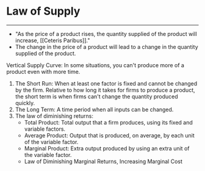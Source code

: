 # Law of Supply
---
-   "As the price of a product rises, the quantity supplied of the product will increase, [[Ceteris Paribus]]."
-   The change in the price of a product will lead to a change in the quantity supplied of the product.

Vertical Supply Curve: In some situations, you can't produce more of a product even with more time.

1.  The Short Run: When at least one factor is fixed and cannot be changed by the firm. Relative to how long it takes for firms to produce a product, the short term is when firms can't change the quantity produced quickly.
2.  The Long Term: A time period when all inputs can be changed.
3.  The law of diminishing returns:
    -   Total Product: Total output that a firm produces, using its fixed and variable factors.
    -   Average Product: Output that is produced, on average, by each unit of the variable factor.
    -   Marginal Product: Extra output produced by using an extra unit of the variable factor.
    -   Law of Diminishing Marginal Returns, Increasing Marginal Cost